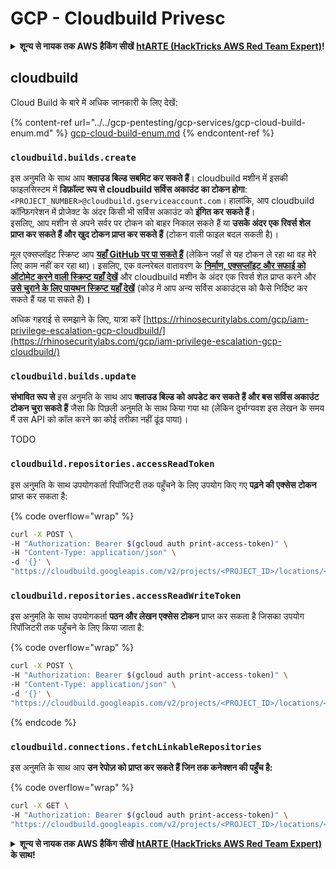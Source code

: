 # GCP - Cloudbuild Privesc

<details>

<summary><strong>शून्य से नायक तक AWS हैकिंग सीखें</strong> <a href="https://training.hacktricks.xyz/courses/arte"><strong>htARTE (HackTricks AWS Red Team Expert)</strong></a><strong>!</strong></summary>

HackTricks का समर्थन करने के अन्य तरीके:

* यदि आप चाहते हैं कि आपकी **कंपनी का विज्ञापन HackTricks में दिखाई दे** या **HackTricks को PDF में डाउनलोड करें**, तो [**सब्सक्रिप्शन प्लान्स**](https://github.com/sponsors/carlospolop) देखें!
* [**आधिकारिक PEASS & HackTricks स्वैग प्राप्त करें**](https://peass.creator-spring.com)
* [**The PEASS Family**](https://opensea.io/collection/the-peass-family) की खोज करें, हमारा विशेष [**NFTs**](https://opensea.io/collection/the-peass-family) संग्रह
* 💬 [**Discord समूह में शामिल हों**](https://discord.gg/hRep4RUj7f) या [**telegram समूह**](https://t.me/peass) या **Twitter पर** 🐦 [**@carlospolopm**](https://twitter.com/carlospolopm) **का अनुसरण करें।**
* **HackTricks** के [**GitHub repos**](https://github.com/carlospolop/hacktricks) और [**HackTricks Cloud**](https://github.com/carlospolop/hacktricks-cloud) में PRs सबमिट करके अपनी हैकिंग ट्रिक्स साझा करें।

</details>

## cloudbuild

Cloud Build के बारे में अधिक जानकारी के लिए देखें:

{% content-ref url="../../gcp-pentesting/gcp-services/gcp-cloud-build-enum.md" %}
[gcp-cloud-build-enum.md](../../gcp-pentesting/gcp-services/gcp-cloud-build-enum.md)
{% endcontent-ref %}

### `cloudbuild.builds.create`

इस अनुमति के साथ आप **क्लाउड बिल्ड सबमिट कर सकते हैं**। cloudbuild मशीन में इसकी फाइलसिस्टम में **डिफ़ॉल्ट रूप से cloudbuild सर्विस अकाउंट का टोकन होगा**: `<PROJECT_NUMBER>@cloudbuild.gserviceaccount.com`। हालांकि, आप cloudbuild कॉन्फ़िगरेशन में प्रोजेक्ट के अंदर किसी भी सर्विस अकाउंट को **इंगित कर सकते हैं**।\
इसलिए, आप मशीन से अपने सर्वर पर टोकन को बाहर निकाल सकते हैं या **उसके अंदर एक रिवर्स शेल प्राप्त कर सकते हैं और खुद टोकन प्राप्त कर सकते हैं** (टोकन वाली फाइल बदल सकती है)।

मूल एक्सप्लॉइट स्क्रिप्ट आप [**यहाँ GitHub पर पा सकते हैं**](https://github.com/RhinoSecurityLabs/GCP-IAM-Privilege-Escalation/blob/master/ExploitScripts/cloudbuild.builds.create.py) (लेकिन जहाँ से यह टोकन ले रहा था वह मेरे लिए काम नहीं कर रहा था)। इसलिए, एक वल्नरेबल वातावरण के [**निर्माण, एक्सप्लॉइट और सफाई को ऑटोमेट करने वाली स्क्रिप्ट यहाँ देखें**](https://github.com/carlospolop/gcp\_privesc\_scripts/blob/main/tests/f-cloudbuild.builds.create.sh) और cloudbuild मशीन के अंदर एक रिवर्स शेल प्राप्त करने और [**उसे चुराने के लिए पायथन स्क्रिप्ट यहाँ देखें**](https://github.com/carlospolop/gcp\_privesc\_scripts/blob/main/tests/f-cloudbuild.builds.create.py) (कोड में आप अन्य सर्विस अकाउंट्स को कैसे निर्दिष्ट कर सकते हैं यह पा सकते हैं)**।**

अधिक गहराई से समझाने के लिए, यात्रा करें [https://rhinosecuritylabs.com/gcp/iam-privilege-escalation-gcp-cloudbuild/](https://rhinosecuritylabs.com/gcp/iam-privilege-escalation-gcp-cloudbuild/)

### `cloudbuild.builds.update`

**संभावित रूप से** इस अनुमति के साथ आप **क्लाउड बिल्ड को अपडेट कर सकते हैं और बस सर्विस अकाउंट टोकन चुरा सकते हैं** जैसा कि पिछली अनुमति के साथ किया गया था (लेकिन दुर्भाग्यवश इस लेखन के समय मैं उस API को कॉल करने का कोई तरीका नहीं ढूंढ पाया)।

TODO

### `cloudbuild.repositories.accessReadToken`

इस अनुमति के साथ उपयोगकर्ता रिपॉजिटरी तक पहुँचने के लिए उपयोग किए गए **पढ़ने की एक्सेस टोकन** प्राप्त कर सकता है:

{% code overflow="wrap" %}
```bash
curl -X POST \
-H "Authorization: Bearer $(gcloud auth print-access-token)" \
-H "Content-Type: application/json" \
-d '{}' \
"https://cloudbuild.googleapis.com/v2/projects/<PROJECT_ID>/locations/<LOCATION>/connections/<CONN_ID>/repositories/<repo-id>:accessReadToken"
```
### `cloudbuild.repositories.accessReadWriteToken`

इस अनुमति के साथ उपयोगकर्ता **पठन और लेखन एक्सेस टोकन** प्राप्त कर सकता है जिसका उपयोग रिपॉजिटरी तक पहुँचने के लिए किया जाता है:

{% code overflow="wrap" %}
```bash
curl -X POST \
-H "Authorization: Bearer $(gcloud auth print-access-token)" \
-H "Content-Type: application/json" \
-d '{}' \
"https://cloudbuild.googleapis.com/v2/projects/<PROJECT_ID>/locations/<LOCATION>/connections/<CONN_ID>/repositories/<repo-id>:accessReadWriteToken"
```
{% endcode %}

### `cloudbuild.connections.fetchLinkableRepositories`

इस अनुमति के साथ आप **उन रेपोज़ को प्राप्त कर सकते हैं जिन तक कनेक्शन की पहुँच है:**

{% code overflow="wrap" %}
```bash
curl -X GET \
-H "Authorization: Bearer $(gcloud auth print-access-token)" \
"https://cloudbuild.googleapis.com/v2/projects/<PROJECT_ID>/locations/<LOCATION>/connections/<CONN_ID>:fetchLinkableRepositories"
```
<details>

<summary><strong>शून्य से नायक तक AWS हैकिंग सीखें</strong> <a href="https://training.hacktricks.xyz/courses/arte"><strong>htARTE (HackTricks AWS Red Team Expert)</strong></a><strong> के साथ!</strong></summary>

HackTricks का समर्थन करने के अन्य तरीके:

* यदि आप चाहते हैं कि आपकी **कंपनी का विज्ञापन HackTricks में दिखाई दे** या **HackTricks को PDF में डाउनलोड करें** तो [**सब्सक्रिप्शन प्लान्स**](https://github.com/sponsors/carlospolop) देखें!
* [**आधिकारिक PEASS & HackTricks स्वैग**](https://peass.creator-spring.com) प्राप्त करें
* [**The PEASS Family**](https://opensea.io/collection/the-peass-family) की खोज करें, हमारा विशेष [**NFTs**](https://opensea.io/collection/the-peass-family) संग्रह
* 💬 [**Discord समूह**](https://discord.gg/hRep4RUj7f) में **शामिल हों** या [**telegram समूह**](https://t.me/peass) या **Twitter** 🐦 पर मुझे **फॉलो** करें [**@carlospolopm**](https://twitter.com/carlospolopm)**.**
* **HackTricks** के [**github repos**](https://github.com/carlospolop/hacktricks) और [**HackTricks Cloud**](https://github.com/carlospolop/hacktricks-cloud) में PRs सबमिट करके अपनी हैकिंग ट्रिक्स साझा करें।

</details>
